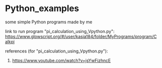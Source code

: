 # Python_examples
some simple Python programs made by me 

link to run program "pi_calculation_using_Vpython.py": https://www.glowscript.org/#/user/kasia184/folder/MyPrograms/program/Calkpi

references (for "pi_calculation_using_Vpython.py"):
1. https://www.youtube.com/watch?v=jsYwFizhncE
